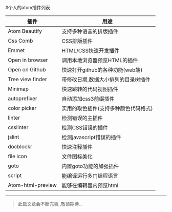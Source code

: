 #个人的atom插件列表

|插件|用途|
|---|---|
| Atom Beautify | 支持多种语言的排版插件|
| Css Comb | CSS排版插件|
| Emmet | HTML/CSS快速开发插件|
| Open in browser | 调用本地浏览器预览HTML的插件|
| Open on Github | 快速打开github的各种功能(web端)|
| Tree view finder | 带修改日期,数据大小排列的目录树插件|
| Minimap | 快速跳转的代码视图插件|
| autoprefixer | 自动添加css3前缀插件|
| color picker | 实用的取色插件(支持多种颜色代码格式)|
| linter | 检测错误的主插件|
| csslinter | 检测CSS错误的插件|
|jslint|检测javascript错误的插件|
|docblockr|快速注释插件|
|file icon|文件图标美化|
|goto|内置goto功能的加强插件|
|script|能编译运行多门编程语言|
|Atom-html-preview|能够在编辑器内预览html|


-----
>此篇文章会不断完善,,敬请期待...
